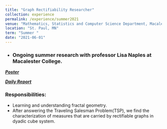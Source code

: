 ```yaml
---
title: "Graph Rectifiability Researcher"
collection: experience
permalink: /experience/summer2021
venue: "Mathematics, Statistics and Computer Science Department, Macalester College"
location: "St. Paul, MN"
term: "Summer "
date: "2021-06-01"
---
```

- ###  Ongoing summer research with professor Lisa Naples at Macalester College.

[***Poster***]()

[***Daily Report***](https://github.com/zcczhang/Graph-Rectifiability/blob/main/DailyNote.pdf)

### Responsibilities:	
- Learning and understanding fractal geometry.
- After answering the Traveling Salesman Problem(TSP), we find the characterization of measures that are carried by rectifiable graphs in dyadic cube system.


